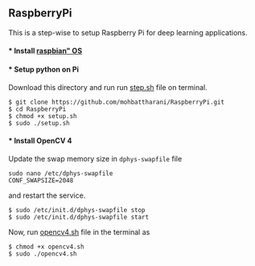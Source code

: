 ## RaspberryPi
This is a step-wise to setup Raspberry Pi for deep learning applications.

#### * Install [raspbian" OS](https://www.raspberrypi.org/downloads/raspbian/)
#### * Setup python on Pi
Download this directory and run run [step.sh]() file on terminal.
```
$ git clone https://github.com/mohbattharani/RaspberryPi.git
$ cd RaspberryPi
$ chmod +x setup.sh
$ sudo ./setup.sh 
```
#### * Install OpenCV 4

Update the swap memory size in `dphys-swapfile` file 
```
sudo nano /etc/dphys-swapfile
CONF_SWAPSIZE=2048
```
and restart the service.
```
$ sudo /etc/init.d/dphys-swapfile stop
$ sudo /etc/init.d/dphys-swapfile start
```
Now, run [opencv4.sh]() file in the terminal as 
```
$ chmod +x opencv4.sh
$ sudo ./opencv4.sh 
```
